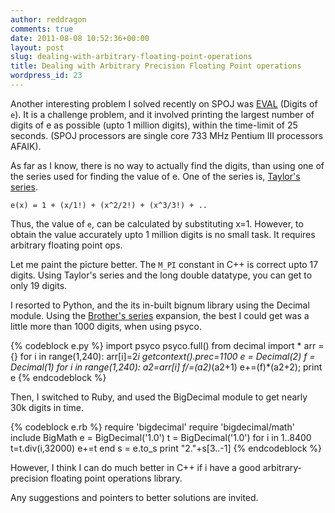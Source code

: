 ```yaml
---
author: reddragon
comments: true
date: 2011-08-08 10:52:36+00:00
layout: post
slug: dealing-with-arbitrary-floating-point-operations
title: Dealing with Arbitrary Precision Floating Point operations
wordpress_id: 23
---
```


Another interesting problem I solved recently on SPOJ was [EVAL](https://www.spoj.pl/problems/EVAL/) (Digits of `e`). It is a challenge problem, and it involved printing the largest number of digits of e as possible (upto 1 million digits), within the time-limit of 25 seconds. (SPOJ processors are single core 733 MHz Pentium III processors AFAIK).

As far as I know, there is no way to actually find the digits, than using one of the series used for finding the value of e. One of the series is, [Taylor's series](http://en.wikipedia.org/wiki/Taylor_series).

`e(x) = 1 + (x/1!) + (x^2/2!) + (x^3/3!) + ..`

Thus, the value of `e`, can be calculated by substituting x=1. However, to obtain the value accurately upto 1 million digits is no small task. It requires arbitrary floating point ops.

Let me paint the picture better. The `M_PI` constant in C++ is correct upto 17 digits. Using Taylor's series and the long double datatype, you can get to only 19 digits.

I resorted to Python, and the its in-built bignum library using the Decimal module. Using the [Brother's series](http://mathworld.wolfram.com/e.html) expansion, the best I could get was a little more than 1000 digits, when using psyco.

{% codeblock e.py %}
import psyco
psyco.full()
from decimal import *
arr = {}
for i in range(1,240):
	arr[i]=2*i
getcontext().prec=1100
e = Decimal(2)
f = Decimal(1)
for i in range(1,240):
	a2=arr[i]
	f/=(a2)*(a2+1)
	e+=(f)*(a2+2);
print e
{% endcodeblock %}

Then, I switched to Ruby, and used the BigDecimal module to get nearly 30k digits in time.

{% codeblock e.rb %}
require 'bigdecimal'
require 'bigdecimal/math'
include BigMath
e = BigDecimal('1.0')
t = BigDecimal('1.0')
for i in 1..8400
  t=t.div(i,32000)
  e+=t
end
s = e.to_s
print "2."+s[3..-1]
{% endcodeblock %}

However, I think I can do much better in C++ if i have a good arbitrary-precision floating point operations library.

Any suggestions and pointers to better solutions are invited.

